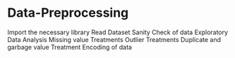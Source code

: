 # Data-Preprocessing
Import the necessary library
Read Dataset
Sanity Check of data
Exploratory Data Analysis
Missing value Treatments
Outlier Treatments
Duplicate and garbage value Treatment
Encoding of data
